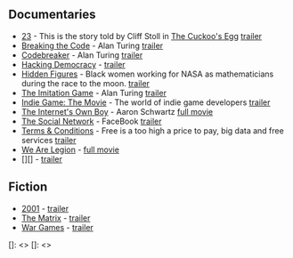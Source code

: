 ## Documentaries
* [23][] - This is the story told by Cliff Stoll in [The Cuckoo's Egg](https://en.wikipedia.org/wiki/The_Cuckoo%27s_Egg)
    [trailer]()
* [Breaking the Code][] - Alan Turing
    [trailer]()
* [Codebreaker][] - Alan Turing
    [trailer](https://youtu.be/-GaKUAGSmmw)
* [Hacking Democracy][] - 
    [trailer]()
* [Hidden Figures][] - Black women working for NASA as mathematicians during the race to the moon.
    [trailer]()
* [The Imitation Game][] - Alan Turing
    [trailer]()
* [Indie Game: The Movie][] - The world of indie game developers
    [trailer](https://youtu.be/dINgx0y4GqM)
* [The Internet's Own Boy][] - Aaron Schwartz
    [full movie](https://www.youtube.com/watch?v=vXr-2hwTk58)
* [The Social Network][] - FaceBook
    [trailer]()
* [Terms & Conditions][] - Free is a too high a price to pay, big data and free services
    [trailer](https://youtu.be/yzyafieRcWE)
* [We Are Legion][] - 
    [full movie](https://www.youtube.com/watch?v=-zwDhoXpk90)
* [][] - 
    [trailer]()

## Fiction

* [2001][] - 
    [trailer]()
* [The Matrix][] - 
    [trailer]()
* [War Games][] - 
    [trailer]()

[2001]: <>
[23]: <https://en.wikipedia.org/wiki/23_%28film%29>
[Breaking the Code]: <>
[Codebreaker]: <http://www.imdb.com/title/tt2119396/>
[Hacking Democracy]: <>
[Hidden Figures]: <>
[The Imitation Game]: <>
[Indie Game: The Movie]: <>
[The Internet's Own Boy]: <>
[The Matrix]: <>
[The Social Network]: <>
[Terms & Conditions]: <>
[War Games]: <>
[We Are Legion]: <>
[]: <>
[]: <>

